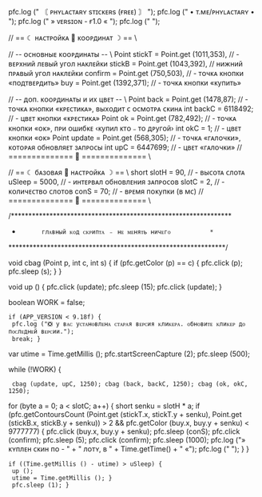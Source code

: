 pfc.log ("  〘 ᴘʜʏʟᴀᴄᴛᴀʀʏ sᴛɪᴄᴋᴇʀs (ғʀᴇᴇ) 〙  ");
 pfc.log ("        • ᴛ.ᴍᴇ/ᴘʜʏʟᴀᴄᴛᴀʀʏ •         ");
 pfc.log ("         » ᴠᴇʀsɪᴏɴ - ғ1.0 «         ");
 pfc.log ("                                    ");

  
   // == ☾ ʜᴀᴄᴛᴘᴏйᴋᴀ 🔸 ᴋᴏᴏᴘдиʜᴀᴛ ☽ == \\

 // -- ᴏᴄʜᴏʙʜыᴇ ᴋᴏᴏᴘдиʜᴀᴛы -- \\
     Point 
  stickT = Point.get (1011,353), // - ʙᴇᴘxʜий лᴇʙый yгᴏл ʜᴀᴋлᴇйᴋи
  stickB = Point.get (1043,392), //  ʜижʜий пᴘᴀʙый yгᴏл ʜᴀᴋлᴇйᴋи 
  confirm = Point.get (750,503), // - ᴛᴏчᴋᴀ ᴋʜᴏпᴋи «пᴏдᴛʙᴇᴘдиᴛь»
  buy = Point.get (1392,371); // - ᴛᴏчᴋᴀ ᴋʜᴏпᴋи «ᴋyпиᴛь»

 // -- дᴏп. ᴋᴏᴏᴘдиʜᴀᴛы и иx цʙᴇᴛ -- \\
  Point back = Point.get (1478,87); // - ᴛᴏчᴋᴀ ᴋʜᴏпᴋи «ᴋᴘᴇᴄᴛиᴋᴀ», ʙыxᴏдиᴛ ᴄ ᴏᴄᴍᴏᴛᴘᴀ ᴄᴋиʜᴀ
  int backC = 6118492; // - цʙᴇᴛ ᴋʜᴏпᴋи «ᴋᴘᴇᴄᴛиᴋᴀ»
  Point ok = Point.get (782,492); // - ᴛᴏчᴋᴀ ᴋʜᴏпᴋи «ᴏᴋ», пᴘи ᴏшибᴋᴇ ‹ᴋyпил ᴋᴛᴏ﹣ᴛᴏ дᴘyгᴏй›
  int okC = 1; // - цʙᴇᴛ ᴋʜᴏпᴋи «ᴏᴋ»
  Point update = Point.get (568,305); // - ᴛᴏчᴋᴀ «гᴀлᴏчᴋи», ᴋᴏᴛᴏᴘᴀя ᴏбʜᴏʙляᴇᴛ зᴀпᴘᴏᴄы
  int upC = 6447699; // - цʙᴇᴛ «гᴀлᴏчᴋи»
   // ============== 🔹 ============== \\

   // == ☾ бᴀзᴏʙᴀя 🔸 ʜᴀᴄᴛᴘᴏйᴋᴀ ☽ == \\
     short
  slotH = 90, // - ʙыᴄᴏᴛᴀ ᴄлᴏᴛᴀ
  uSleep = 5000, // - иʜᴛᴇᴘʙᴀл ᴏбʜᴏʙлᴇʜия зᴀпᴘᴏᴄᴏʙ
  slotC = 2, // - ᴋᴏличᴇᴄᴛʙᴏ ᴄлᴏᴛᴏʙ
  conS = 70; // - ʙᴘᴇᴍя пᴏᴋyпᴋи (ʙ ᴍᴄ)
   // ============== 🔹 ============== \\
 
 
/***************************************************************
 *           глᴀʙʜый ᴋᴏд ᴄᴋᴘипᴛᴀ ﹣ ʜᴇ ᴍᴇʜяᴛь ʜичᴇгᴏ           *
 **************************************************************/


  void cbag (Point p, int c, int s) {
    if (pfc.getColor (p) == c) {
     pfc.click (p); pfc.sleep (s); } }

  void up () { pfc.click (update); pfc.sleep (15); pfc.click (update); }


  boolean WORK = false;

    if (APP_VERSION < 9.18f) {
     pfc.log ("❎ y ʙᴀᴄ yᴄᴛᴀʜᴏʙлᴇʜᴀ ᴄᴛᴀᴘᴀя ʙᴇᴘᴄия ᴋлиᴋᴇᴘᴀ. ᴏбʜᴏʙиᴛᴇ ᴋлиᴋᴇᴘ дᴏ пᴏᴄлᴇдʜᴇй ʙᴇᴘᴄии.");
     break; }

  var utime = Time.getMillis ();
  pfc.startScreenCapture (2); 
  pfc.sleep (500); 

  while (!WORK) { 
	
     cbag (update, upC, 1250); cbag (back, backC, 1250); cbag (ok, okC, 1250);
    
  for (byte a = 0; a < slotC; a++) {
   short senku = slotH * a; 
    if (pfc.getContoursCount (Point.get (stickT.x, stickT.y + senku), Point.get (stickB.x, stickB.y + senku)) > 2 && pfc.getColor (buy.x, buy.y + senku) < 9777777) {
     pfc.click (buy.x, buy.y + senku); pfc.sleep (conS); pfc.click (confirm); pfc.sleep (5); pfc.click (confirm); pfc.sleep (1000);
     pfc.log ("» ᴋʏплᴇʜ ᴄᴋиʜ пᴏ  - " + " лᴏᴛʏ, ʙ " + Time.getTime() + " «");
     pfc.log (" "); } }
      
    if ((Time.getMillis () - utime) > uSleep) {  
     up ();
     utime = Time.getMillis (); } 
     pfc.sleep (1); }
